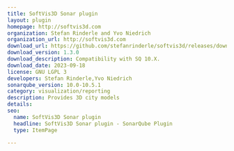 ```yaml
---
title: SoftVis3D Sonar plugin
layout: plugin
homepage: http://softvis3d.com
organization: Stefan Rinderle and Yvo Niedrich
organization_url: http://softvis3d.com
download_url: https://github.com/stefanrinderle/softvis3d/releases/download/softvis3d-1.3.0/sonar-softvis3d-plugin-1.3.0.jar
download_version: 1.3.0
download_description: Compatibility with SQ 10.X.
download_date: 2023-09-18
license: GNU LGPL 3
developers: Stefan Rinderle,Yvo Niedrich
sonarqube_version: 10.0-10.5.1
category: visualization/reporting
description: Provides 3D city models
details: 
seo:
  name: SoftVis3D Sonar plugin
  headline: SoftVis3D Sonar plugin - SonarQube Plugin
  type: ItemPage

---
```


